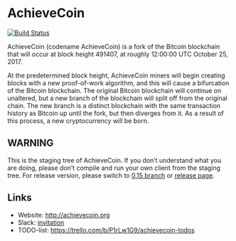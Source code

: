# AchieveCoin

[![Build Status](https://travis-ci.org/AchieveCoin/AchieveCoin.svg?branch=master)](https://travis-ci.org/AchieveCoin/AchieveCoin)

AchieveCoin (codename AchieveCoin) is a fork of the Bitcoin blockchain that will occur at block height 491407, at roughly 12:00:00 UTC October 25, 2017.

At the predetermined block height, AchieveCoin miners will begin creating blocks with a new proof-of-work algorithm, and this will cause a bifurcation of the Bitcoin blockchain. The original Bitcoin blockchain will continue on unaltered, but a new branch of the blockchain will split off from the original chain. The new branch is a distinct blockchain with the same transaction history as Bitcoin up until the fork, but then diverges from it. As a result of this process, a new cryptocurrency will be born.

## WARNING

This is the staging tree of AchieveCoin. If you don’t understand what you are doing, please don’t compile and run your own client from the staging tree. For release version, please switch to [0.15 branch](https://github.com/AchieveCoin/AchieveCoin/tree/0.15) or [release page](https://github.com/AchieveCoin/AchieveCoin/releases).

## Links

* Website: http://achievecoin.org
* Slack: [invitation](https://join.slack.com/t/achievecoin/shared_invite/enQtMjY1MzkzMzUxNjY4LWM1YmQ4MjZhZTQxMWE1ZDQyNjA4N2QwZTkyZjYzMjhiMzdlMmVkNjQ3NzZlZDdmMDE4NWIyY2JmYzdjYmE2MzA)
* TODO-list: https://trello.com/b/P1rLw1G9/achievecoin-todos

